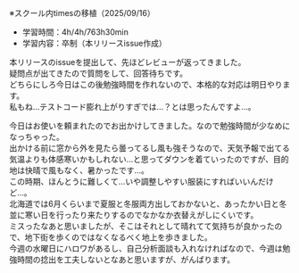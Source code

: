 ※スクール内timesの移植（2025/09/16）

- 学習時間：4h/4h/763h30min
- 学習内容：卒制（本リリースissue作成）
  
本リリースのissueを提出して、先ほどレビューが返ってきました。  
疑問点が出てきたので質問をして、回答待ちです。  
どちらにしろ今日はこの後勉強時間を作れないので、本格的な対応は明日やります。  
私もね…テストコード膨れ上がりすぎでは…？とは思ったんですよ…。  
  
今日はお使いを頼まれたのでお出かけしてきました。なので勉強時間が少なめになっちゃった。  
出かける前に窓から外を見たら曇ってるし風も強そうなので、天気予報で出てる気温よりも体感寒いかもしれない…と思ってダウンを着ていったのですが、目的地は快晴で風もなく、暑かったです…。  
この時期、ほんとうに難しくて…いや調整しやすい服装にすればいいんだけど…。  
北海道では6月くらいまで夏服と冬服両方出しておかないと、あったかい日と冬並に寒い日を行ったり来たりするのでなかなか衣替えがしにくいです。  
ミスったなあと思いましたが、そこはそれとして晴れてて気持ちが良かったので、地下街を歩くのではなくなるべく地上を歩きました。  
今週の水曜日にハロワがあるし、自己分析面談も入れなければなので、今週は勉強時間の捻出を工夫しないとなあと思いますが、がんばります。
